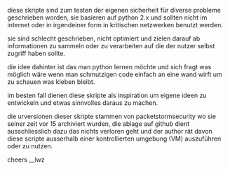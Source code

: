 diese skripte sind zum testen der eigenen sicherheit für diverse probleme geschrieben worden, 
sie basieren auf python 2.x und sollten nicht im internet oder in irgendeiner form in kritischen 
netzwerken benutzt werden. 

sie sind schlecht geschrieben, nicht optimiert und zielen darauf ab informationen zu sammeln oder zu verarbeiten auf die der nutzer selbst
zugriff haben sollte. 

die idee dahinter ist das man python lernen möchte und sich fragt was möglich wäre wenn man schmutzigen code einfach an eine wand wirft um
zu schauen was kleben bleibt.

im besten fall dienen diese skripte als inspiration um eigene ideen zu entwickeln und etwas sinnvolles daraus zu machen.

die urversionen dieser skripte stammen von packetstormsecurity wo sie seiner zeit vor 15 archiviert wurden, die ablage auf github dient ausschliesslich dazu
das nichts verloren geht und der author rät davon diese scripte ausserhalb einer kontrollierten umgebung (VM) auszuführen oder zu nutzen.

cheers __lwz

